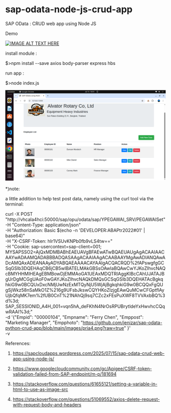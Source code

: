 # sap-odata-node-js-crud-app
SAP OData : CRUD web app using Node JS

Demo

[![IMAGE ALT TEXT HERE](http://img.youtube.com/vi/_RzTsiJ2hTA/0.jpg)](http://www.youtube.com/watch?v=_RzTsiJ2hTA)

install module :

$>npm install --save axios body-parser express hbs

run app : 

$>node index.js

![alt text](https://github.com/jenizar/sap-odata-node-js-crud-app/blob/main/screenshots/pic1.png)

*)note:

a little addition to help test post data, namely using the curl tool via the terminal:

curl -X POST "http://vhcala4hci:50000/sap/opu/odata/sap/YPEGAWAI_SRV/PEGAWAISet" \
     -H "Content-Type: application/json" \
     -H "Authorization: Basic $(echo -n 'DEVELOPER:ABAPtr2022#01' | base64)" \
     -H "X-CSRF-Token: hIr1VSUvKNPb0fb9vLS4tw==" \
     -H "Cookie: sap-usercontext=sap-client=001; MYSAPSSO2=AjQxMDMBABhEAEUAVgBFAEwATwBQAEUAUgAgACAAIAACAAYwADAAMQADABBBADQASAAgACAAIAAgACAABAAYMgAwADIANQAwADcAMQAxADEANAAyADYABQAEAAAACAYAAlgACQACRQD%2fAPswgfgGCSqGSIb3DQEHAqCB6jCB5wIBATELMAkGBSsOAwIaBQAwCwYJKoZIhvcNAQcBMYHHMIHEAgEBMBowDjEMMAoGA1UEAxMDQTRIAggKIBcCAhUJATAJBgUrDgMCGgUAoF0wGAYJKoZIhvcNAQkDMQsGCSqGSIb3DQEHATAcBgkqhkiG9w0BCQUxDxcNMjUwNzExMTQyNjU5WjAjBgkqhkiG9w0BCQQxFgQUgSjWkz58nSaMkO1Z%216g9UFsbJkswCQYHKoZIzjgEAwQuMCwCFGptflAyUjbQfqMK7em%2fUB0CnT%21NAhQj9sq7CZc2xFEsPuXWF8TVVAxbBQ%3d%3d; SAP_SESSIONID_A4H_001=vqn5hA_deFKhN4NrOsRPUBrytldeYxHwvhcCQqwRAAI%3d;" \
     -d '{"Empid": "00000104",
  "Empname": "Ferry Chen",
  "Emppost": "Marketing Manager",
  "Empphoto": "https://github.com/jenizar/sap-odata-python-crud-app/blob/main/images/pria4.png?raw=true"
}' \
     -v

References:

1. https://sapcloudapps.wordpress.com/2025/07/15/sap-odata-crud-web-app-using-node-js/

2. https://www.googlecloudcommunity.com/gc/Apigee/CSRF-token-validation-failed-from-SAP-endpoint/m-p/181694

3. https://stackoverflow.com/questions/61655121/setting-a-variable-in-html-to-use-as-image-src

4. https://stackoverflow.com/questions/51069552/axios-delete-request-with-request-body-and-headers
